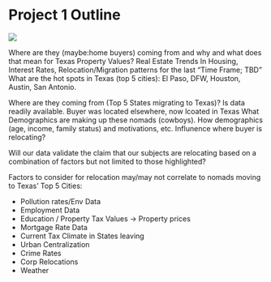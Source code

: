 # Project 1 Outline

![](https://images.dwell.com/photos-6488407258118639616/6651031535077519360-large/a-fire-pit-between-two-wings-of-the-home-encourages-outdoor-living.jpg)

Where are they (maybe:home buyers) coming from and why and what does that mean for Texas Property Values?
Real Estate Trends In Housing, Interest Rates, Relocation/Migration patterns for the last “Time Frame; TBD”
What are the hot spots in Texas (top 5 cities):  El Paso, DFW, Houston, Austin, San Antonio.

Where are they coming from (Top 5 States migrating to Texas)?  Is data readily available.  Buyer was located elsewhere, now lcoated in Texas
What Demographics are making up these nomads (cowboys).  How demographics (age, income, family status) and motivations, etc. Influnence where buyer is relocating?

Will our data validate the claim that our subjects are relocating based on a combination of factors but not limited to those highlighted?

Factors to consider for relocation may/may not correlate to nomads moving to Texas’ Top 5 Cities:

- Pollution rates/Env Data
- Employment Data
- Education / Property Tax Values -> Property prices
- Mortgage Rate Data
- Current Tax Climate in States leaving
- Urban Centralization
- Crime Rates
- Corp Relocations
- Weather


